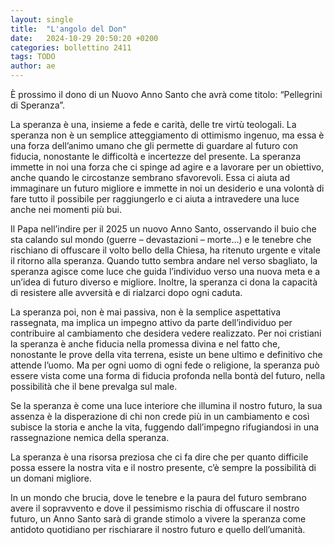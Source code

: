 ```yaml
---
layout: single
title:  "L'angolo del Don"
date:   2024-10-29 20:50:20 +0200
categories: bollettino 2411
tags: TODO
author: ae
---
```


È prossimo il dono di un Nuovo Anno Santo che avrà come titolo: “Pellegrini di Speranza”.

La speranza è una, insieme a fede e carità, delle tre virtù teologali. La speranza non è un semplice atteggiamento di ottimismo ingenuo, ma essa è una forza dell’animo umano che gli permette di guardare al futuro con fiducia, nonostante le difficoltà e incertezze del presente. La speranza immette in noi una forza che ci spinge ad agire e a lavorare per un obiettivo, anche quando le circostanze sembrano sfavorevoli. Essa ci aiuta ad immaginare un futuro migliore e immette in noi un desiderio e una volontà di fare tutto il possibile per raggiungerlo e ci aiuta a intravedere una luce anche nei momenti più bui.

Il Papa nell’indire per il 2025 un nuovo Anno Santo, osservando il buio che sta calando sul mondo (guerre – devastazioni – morte…) e le tenebre che rischiano di offuscare il volto bello della Chiesa, ha ritenuto urgente e vitale il ritorno alla speranza. Quando tutto sembra andare nel verso sbagliato, la speranza agisce come luce che guida l’individuo verso una nuova meta e a un’idea di futuro diverso e migliore. Inoltre, la speranza ci dona la capacità di resistere alle avversità e di rialzarci dopo ogni caduta.

La speranza poi, non è mai passiva, non è la semplice aspettativa rassegnata, ma implica un impegno attivo da parte dell’individuo per contribuire al cambiamento che desidera vedere realizzato. Per noi cristiani la speranza è anche fiducia nella promessa divina e nel fatto che, nonostante le prove della vita terrena, esiste un bene ultimo e definitivo che attende l’uomo. Ma per ogni uomo di ogni fede o religione, la speranza può essere vista come una forma di fiducia profonda nella bontà del futuro, nella possibilità che il bene prevalga sul male.

Se la speranza è come una luce interiore che illumina il nostro futuro, la sua assenza è la disperazione di chi non crede più in un cambiamento e così subisce la storia e anche la vita, fuggendo dall’impegno rifugiandosi in una rassegnazione nemica della speranza.

La speranza è una risorsa preziosa che ci fa dire che per quanto difficile possa essere la nostra vita e il nostro presente, c’è sempre la possibilità di un domani migliore.

In un mondo che brucia, dove le tenebre e la paura del futuro sembrano avere il sopravvento e dove il pessimismo rischia di offuscare il nostro futuro, un Anno Santo sarà di grande stimolo a vivere la speranza come antidoto quotidiano per rischiarare il nostro futuro e quello dell’umanità.

